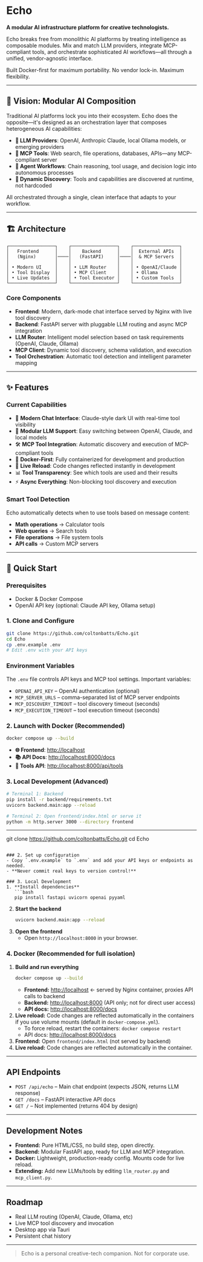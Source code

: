 # Echo

**A modular AI infrastructure platform for creative technologists.**

Echo breaks free from monolithic AI platforms by treating intelligence as composable modules. Mix and match LLM providers, integrate MCP-compliant tools, and orchestrate sophisticated AI workflows—all through a unified, vendor-agnostic interface.

Built Docker-first for maximum portability. No vendor lock-in. Maximum flexibility.

---

## 🎯 Vision: Modular AI Composition

Traditional AI platforms lock you into their ecosystem. Echo does the opposite—it's designed as an orchestration layer that composes heterogeneous AI capabilities:

- **🧠 LLM Providers**: OpenAI, Anthropic Claude, local Ollama models, or emerging providers
- **🔧 MCP Tools**: Web search, file operations, databases, APIs—any MCP-compliant server
- **🤖 Agent Workflows**: Chain reasoning, tool usage, and decision logic into autonomous processes
- **🔄 Dynamic Discovery**: Tools and capabilities are discovered at runtime, not hardcoded

All orchestrated through a single, clean interface that adapts to your workflow.

---

## 🏗️ Architecture

```
┌─────────────────┐    ┌─────────────────┐    ┌─────────────────┐
│   Frontend      │    │    Backend      │    │  External APIs  │
│   (Nginx)       │────│   (FastAPI)     │────│  & MCP Servers  │
│                 │    │                 │    │                 │
│ • Modern UI     │    │ • LLM Router    │    │ • OpenAI/Claude │
│ • Tool Display  │    │ • MCP Client    │    │ • Ollama        │
│ • Live Updates  │    │ • Tool Executor │    │ • Custom Tools  │
└─────────────────┘    └─────────────────┘    └─────────────────┘
```

### Core Components

- **Frontend**: Modern, dark-mode chat interface served by Nginx with live tool discovery
- **Backend**: FastAPI server with pluggable LLM routing and async MCP integration
- **LLM Router**: Intelligent model selection based on task requirements (OpenAI, Claude, Ollama)
- **MCP Client**: Dynamic tool discovery, schema validation, and execution
- **Tool Orchestration**: Automatic tool detection and intelligent parameter mapping

---

## ✨ Features

### Current Capabilities
- 🎨 **Modern Chat Interface**: Claude-style dark UI with real-time tool visibility
- 🔌 **Modular LLM Support**: Easy switching between OpenAI, Claude, and local models
- 🛠️ **MCP Tool Integration**: Automatic discovery and execution of MCP-compliant tools
- 🐳 **Docker-First**: Fully containerized for development and production
- 🔄 **Live Reload**: Code changes reflected instantly in development
- 📊 **Tool Transparency**: See which tools are used and their results
- ⚡ **Async Everything**: Non-blocking tool discovery and execution

### Smart Tool Detection
Echo automatically detects when to use tools based on message content:
- **Math operations** → Calculator tools
- **Web queries** → Search tools
- **File operations** → File system tools
- **API calls** → Custom MCP servers

---

## 🚀 Quick Start

### Prerequisites
- Docker & Docker Compose
- OpenAI API key (optional: Claude API key, Ollama setup)

### 1. Clone and Configure
```bash
git clone https://github.com/coltonbatts/Echo.git
cd Echo
cp .env.example .env
# Edit .env with your API keys
```

### Environment Variables
The `.env` file controls API keys and MCP tool settings. Important variables:

- `OPENAI_API_KEY` – OpenAI authentication (optional)
- `MCP_SERVER_URLS` – comma-separated list of MCP server endpoints
- `MCP_DISCOVERY_TIMEOUT` – tool discovery timeout (seconds)
- `MCP_EXECUTION_TIMEOUT` – tool execution timeout (seconds)

### 2. Launch with Docker (Recommended)
```bash
docker compose up --build
```

- **🌐 Frontend**: [http://localhost](http://localhost)
- **📚 API Docs**: [http://localhost:8000/docs](http://localhost:8000/docs)
- **🔧 Tools API**: [http://localhost:8000/api/tools](http://localhost:8000/api/tools)

### 3. Local Development (Advanced)
```bash
# Terminal 1: Backend
pip install -r backend/requirements.txt
uvicorn backend.main:app --reload

# Terminal 2: Open frontend/index.html or serve it
python -m http.server 3000 --directory frontend
```

---
git clone https://github.com/coltonbatts/Echo.git
cd Echo
```

### 2. Set up configuration
- Copy `.env.example` to `.env` and add your API keys or endpoints as needed.
- **Never commit real keys to version control!**

### 3. Local Development
1. **Install dependencies**
   ```bash
   pip install fastapi uvicorn openai pyyaml
   ```
2. **Start the backend**
   ```bash
   uvicorn backend.main:app --reload
   ```
3. **Open the frontend**
   - Open `http://localhost:8000` in your browser.

### 4. Docker (Recommended for full isolation)
1. **Build and run everything**
    ```bash
    docker compose up --build
    ```
    - **Frontend:** [http://localhost](http://localhost) ← served by Nginx container, proxies API calls to backend
    - **Backend:** [http://localhost:8000](http://localhost:8000) (API only; not for direct user access)
    - **API docs:** [http://localhost:8000/docs](http://localhost:8000/docs)
2. **Live reload:** Code changes are reflected automatically in the containers if you use volume mounts (default in `docker-compose.yml`).
    - To force reload, restart the containers: `docker compose restart`
   - API docs: [http://localhost:8000/docs](http://localhost:8000/docs)
2. **Frontend:** Open `frontend/index.html` (not served by backend)
3. **Live reload:** Code changes are reflected automatically in the container.

---

## API Endpoints
- `POST /api/echo` – Main chat endpoint (expects JSON, returns LLM response)
- `GET /docs` – FastAPI interactive API docs
- `GET /` – Not implemented (returns 404 by design)

---

## Development Notes
- **Frontend:** Pure HTML/CSS, no build step, open directly.
- **Backend:** Modular FastAPI app, ready for LLM and MCP integration.
- **Docker:** Lightweight, production-ready config. Mounts code for live reload.
- **Extending:** Add new LLMs/tools by editing `llm_router.py` and `mcp_client.py`.

---

## Roadmap
- Real LLM routing (OpenAI, Claude, Ollama, etc)
- Live MCP tool discovery and invocation
- Desktop app via Tauri
- Persistent chat history

---

> Echo is a personal creative-tech companion. Not for corporate use.

